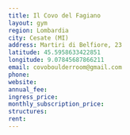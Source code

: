 ```yaml
---
title: Il Covo del Fagiano
layout: gym
region: Lombardia
city: Cesate (MI)
address: Martiri di Belfiore, 23
latitude: 45.5958633422851
longitude: 9.07845687866211
email: covoboulderroom@gmail.com
phone: 
website: 
annual_fee: 
ingress_price: 
monthly_subscription_price: 
structures: 
rent: 
---
```


